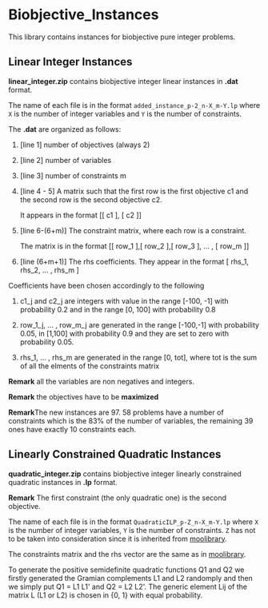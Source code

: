 # Biobjective_Instances


This library contains instances for biobjective pure integer problems.

## Linear Integer Instances

  **linear_integer.zip** contains biobjective integer linear instances in **.dat** format. 
   
   
   The name of each file is in the format `added_instance_p-2_n-X_m-Y.lp` where `X` is the number of integer variables and `Y` is the number of constraints.

   The **.dat** are organized as follows:

   1. [line 1] number of objectives (always 2)
   2. [line 2] number of variables
   3. [line 3] number of constraints m
   4. [line 4 - 5] A matrix such that the first row is the first objective c1 and the second row is the second objective c2.
     
        It appears in the format 
           [[ c1 ],
           [  c2 ]]
   5. [line 6-(6+m)] The constraint matrix, where each row is a constraint.
     
        The matrix is in the format [[ row_1 ],[ row_2 ],[ row_3 ], ... , [ row_m ]]
   6. [line (6+m+1)] The rhs coefficients. They appear in the format [ rhs_1, rhs_2, ... , rhs_m ]
  
   
   Coefficients have been chosen accordingly to the following
   
   1. c1_j and c2_j are integers with value in the range [-100, -1] with probability 0.2 and in the range [0, 100] with probability 0.8
   2. row_1_j, ... , row_m_j are generated in the range [-100,-1] with probability 0.05,
in [1,100] with probability 0.9 and they are set to zero with probability 0.05.

   3. rhs_1, ... , rhs_m are generated in the range [0, tot], where tot is the sum of all the elments of the constraints matrix
   
   **Remark** all the variables are non negatives and integers.
   
   **Remark** the objectives have to be **maximized**


   **Remark**The new instances are 97. 58 problems have a number of constraints which is the 83% of the number of variables, the remaining 39 ones have exactly 10 constraints each.
   
   
## Linearly Constrained Quadratic Instances

   **quadratic_integer.zip** contains biobjective integer linearly constrained quadratic instances in **.lp** format. 

   **Remark** The first constraint (the only quadratic one) is the second objective.
   
   
   The name of each file is in the format `QuadraticILP_p-Z_n-X_m-Y.lp` where `X` is the number of integer variables, `Y` is the number of constraints. `Z` has not to be taken into consideration since it is inherited from [moolibrary](http://home.ku.edu.tr/~moolibrary/).
   
   The constraints matrix and the rhs vector are the same as in [moolibrary](http://home.ku.edu.tr/~moolibrary/).
   
   To generate the positive semidefinite quadratic functions Q1 and Q2 we firstly generated the Gramian complements L1 and L2 randomply and then we simply put Q1 = L1 L1' and Q2 = L2 L2'. The generic element Lij of the matrix L (L1 or L2) is chosen in {0, 1} with equal probability.
